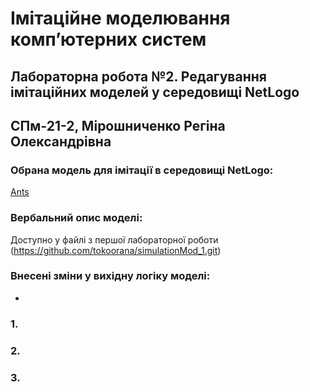 # Імітаційне моделювання компʼютерних систем
## Лабораторна робота №2. Редагування імітаційних моделей у середовищі NetLogo
## СПм-21-2, Мірошниченко Регіна Олександрівна
### Обрана модель для імітації в середовищі NetLogo:
[Ants](http://www.netlogoweb.org/launch#http://www.netlogoweb.org/assets/modelslib/Sample%20Models/Biology/Ants.nlogo)
<br>
### Вербальний опис моделі:
Доступно у файлі з першої лабораторної роботи (https://github.com/tokoorana/simulationMod_1.git)

### Внесені зміни у вихідну логіку моделі:
- 


### 1. 


### 2. 


### 3. 

